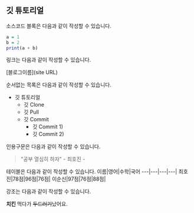 ## 깃 튜토리얼

소스코드 블록은 다음과 같이 작성할 수 있습니다.

```R
a = 1
b = 2
print(a + b)
```


링크는 다음과 같이 작성할 수 있습니다.

[블로그이름](site URL)



순서없는 목록은 다음과 같이 작성할 수 있습니다.

* 깃 튜토리얼
  * 깃 Clone
  * 깃 Pull
  * 깃 Commit
    * 깃 Commit 1)
    * 깃 Commit 2)
    
    
    
인용구문은 다음과 같이 작성할 수 있습니다.
> "공부 열심히 하자" - 최호진 - 


테이블은 다음과 같이 작성할 수 있습니다.
이름|영어|수학|국어
---|---|---|---|
최호진|78점|96점|76점|
이순신|97점|76점|88점|


강조는 다음과 같이 작성할 수 있습니다.

**치킨** 먹다가 ~~두드러기~~났어요.
